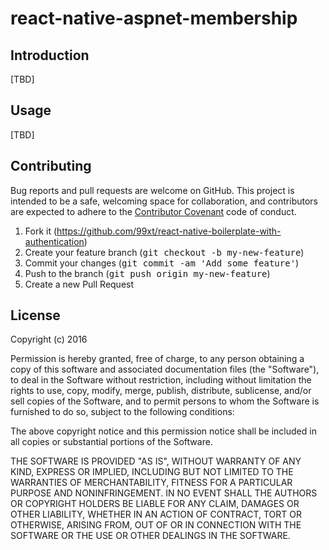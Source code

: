 # react-native-aspnet-membership

## Introduction

[TBD]

## Usage

[TBD]

## Contributing

Bug reports and pull requests are welcome on GitHub. This project is intended to be a safe, welcoming space for collaboration, and contributors are expected to adhere to the [Contributor Covenant](http://contributor-covenant.org/) code of conduct.

1. Fork it (https://github.com/99xt/react-native-boilerplate-with-authentication)
2. Create your feature branch (<tt>git checkout -b my-new-feature</tt>)
3. Commit your changes (<tt>git commit -am 'Add some feature'</tt>)
4. Push to the branch (<tt>git push origin my-new-feature</tt>)
5. Create a new Pull Request

## License

Copyright (c) 2016

Permission is hereby granted, free of charge, to any person obtaining
a copy of this software and associated documentation files (the
"Software"), to deal in the Software without restriction, including
without limitation the rights to use, copy, modify, merge, publish,
distribute, sublicense, and/or sell copies of the Software, and to
permit persons to whom the Software is furnished to do so, subject to
the following conditions:

The above copyright notice and this permission notice shall be
included in all copies or substantial portions of the Software.

THE SOFTWARE IS PROVIDED "AS IS", WITHOUT WARRANTY OF ANY KIND,
EXPRESS OR IMPLIED, INCLUDING BUT NOT LIMITED TO THE WARRANTIES OF
MERCHANTABILITY, FITNESS FOR A PARTICULAR PURPOSE AND
NONINFRINGEMENT. IN NO EVENT SHALL THE AUTHORS OR COPYRIGHT HOLDERS BE
LIABLE FOR ANY CLAIM, DAMAGES OR OTHER LIABILITY, WHETHER IN AN ACTION
OF CONTRACT, TORT OR OTHERWISE, ARISING FROM, OUT OF OR IN CONNECTION
WITH THE SOFTWARE OR THE USE OR OTHER DEALINGS IN THE SOFTWARE.
